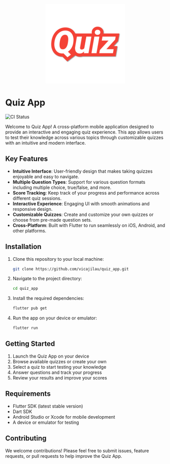 <div align="center">
  <img src="https://github.com/vicajilau/quiz_app/raw/main/.github/assets/quiz.png" width="250" height="250" alt="Quiz App Logo"/>
</div>

# Quiz App

![CI Status](https://github.com/vicajilau/quiz_app/actions/workflows/flutter_workflow.yml/badge.svg)

Welcome to Quiz App! A cross-platform mobile application designed to provide an interactive and engaging quiz experience. This app allows users to test their knowledge across various topics through customizable quizzes with an intuitive and modern interface.

## Key Features

- **Intuitive Interface**: User-friendly design that makes taking quizzes enjoyable and easy to navigate.
- **Multiple Question Types**: Support for various question formats including multiple choice, true/false, and more.
- **Score Tracking**: Keep track of your progress and performance across different quiz sessions.
- **Interactive Experience**: Engaging UI with smooth animations and responsive design.
- **Customizable Quizzes**: Create and customize your own quizzes or choose from pre-made question sets.
- **Cross-Platform**: Built with Flutter to run seamlessly on iOS, Android, and other platforms.

## Installation

1. Clone this repository to your local machine:

   ```bash
   git clone https://github.com/vicajilau/quiz_app.git
   ```

2. Navigate to the project directory:

   ```bash
   cd quiz_app
   ```

3. Install the required dependencies:

   ```bash
   flutter pub get
   ```

4. Run the app on your device or emulator:

   ```bash
   flutter run
   ```

## Getting Started

1. Launch the Quiz App on your device
2. Browse available quizzes or create your own
3. Select a quiz to start testing your knowledge
4. Answer questions and track your progress
5. Review your results and improve your scores

## Requirements

- Flutter SDK (latest stable version)
- Dart SDK
- Android Studio or Xcode for mobile development
- A device or emulator for testing

## Contributing

We welcome contributions! Please feel free to submit issues, feature requests, or pull requests to help improve the Quiz App.
